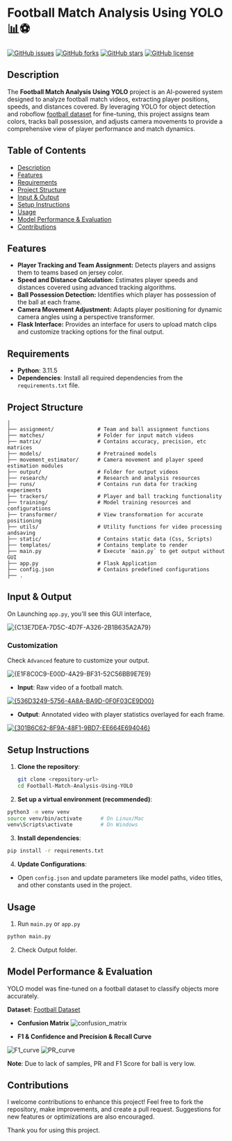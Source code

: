 # Football Match Analysis Using YOLO 📊⚽


[![GitHub issues](https://img.shields.io/github/issues/iiakshat/football_yolo.svg)](https://github.com/iiakshat/football_yolo/issues)
[![GitHub forks](https://img.shields.io/github/forks/iiakshat/football_yolo.svg)](https://github.com/iiakshat/football_yolo/network)
[![GitHub stars](https://img.shields.io/github/stars/iiakshat/football_yolo.svg)](https://github.com/iiakshat/football_yolo/stargazers)
[![GitHub license](https://img.shields.io/github/license/iiakshat/football_yolo.svg)](https://github.com/iiakshat/football_yolo/blob/main/LICENSE)

## Description
The __Football Match Analysis Using YOLO__ project is an AI-powered system designed to analyze football match videos, extracting player positions, speeds, and distances covered. By leveraging YOLO for object detection and roboflow [football dataset](https://universe.roboflow.com/roboflow-jvuqo/football-players-detection-3zvbc/dataset/1) for fine-tuning, this project assigns team colors, tracks ball possession, and adjusts camera movements to provide a comprehensive view of player performance and match dynamics.


## Table of Contents
- [Description](#description)
- [Features](#features)
- [Requirements](#requirements)
- [Project Structure](#project-structure)
- [Input & Output](#input--output)
- [Setup Instructions](#setup-instructions)
- [Usage](#usage)
- [Model Performance & Evaluation](#model-performance--evaluation)
- [Contributions](#contributions)

## Features
- __Player Tracking and Team Assignment:__ Detects players and assigns them to teams based on jersey color.
- __Speed and Distance Calculation:__ Estimates player speeds and distances covered using advanced tracking algorithms.
- __Ball Possession Detection:__ Identifies which player has possession of the ball at each frame.
- __Camera Movement Adjustment:__ Adapts player positioning for dynamic camera angles using a perspective transformer.
- __Flask Interface:__ Provides an interface for users to upload match clips and customize tracking options for the final output.


## Requirements
- **Python**: 3.11.5
- **Dependencies**: Install all required dependencies from the `requirements.txt` file.

## Project Structure
```
│
├── assignment/              # Team and ball assignment functions
├── matches/                 # Folder for input match videos
├── matrix/                  # Contains accuracy, precision, etc matrices
├── models/                  # Pretrained models
├── movement_estimator/      # Camera movement and player speed estimation modules
├── output/                  # Folder for output videos
├── research/                # Research and analysis resources
├── runs/                    # Contains run data for tracking experiments
├── trackers/                # Player and ball tracking functionality
├── training/                # Model training resources and configurations
├── transformer/             # View transformation for accurate positioning
├── utils/                   # Utility functions for video processing andsaving
├── static/                  # Contains static data (Css, Scripts)
├── templates/               # Contains template to render
├── main.py                  # Execute `main.py` to get output without GUI
├── app.py                   # Flask Application
├── config.json              # Contains predefined configurations
├── .
```

## Input & Output
On Launching `app.py`, you'll see this GUI interface,

![{C13E7DEA-7D5C-4D7F-A326-2B1B635A2A79}](https://github.com/user-attachments/assets/66d2ce01-215f-49a7-9a02-b6e6e5a37c61)


### Customization
Check `Advanced` feature to customize your output.

![{E1F8C0C9-E00D-4A29-BF31-52C56BB9E7E9}](https://github.com/user-attachments/assets/14b0e59a-a48b-4d33-9883-59908205e77c)

- **Input**: Raw video of a football match.

[![{536D3249-5756-4A8A-BA9D-0F0F03CE9D00}](https://github.com/user-attachments/assets/f754b2ad-f51a-4d5c-8969-cf5c40826479)](https://github.com/user-attachments/assets/f52fd141-5b34-4d57-b007-99935dda8530)

- **Output**: Annotated video with player statistics overlayed for each frame.

[![{301B6C62-8F9A-48F1-9BD7-EE664E694046}](https://github.com/user-attachments/assets/e68b9f3f-af3d-4165-a140-1e37cd2f6a75)](https://github.com/user-attachments/assets/e7a2b080-8b28-44a9-a4aa-17304cada8c6)

## Setup Instructions
1. **Clone the repository**:
   ```bash
   git clone <repository-url>
   cd Football-Match-Analysis-Using-YOLO
   ```

2. **Set up a virtual environment (recommended)**:
```bash
python3 -m venv venv
source venv/bin/activate      # On Linux/Mac
venv\Scripts\activate         # On Windows
```
3. **Install dependencies**:
```bash
pip install -r requirements.txt
```
4. **Update Configurations**:
- Open `config.json` and update parameters like model paths, video titles, and other constants used in the project.

## Usage
1. Run `main.py` or `app.py`
```bash
python main.py
```
2. Check Output folder.

## Model Performance & Evaluation
YOLO model was fine-tuned on a football dataset to classify objects more accurately.

**Dataset**: [Football Dataset](https://universe.roboflow.com/roboflow-jvuqo/football-players-detection-3zvbc/dataset/1)
- __Confusion Matrix__
  ![confusion_matrix](https://github.com/user-attachments/assets/01c7907e-db6b-4f5f-acdc-fe738bb3c815)

- __F1 & Confidence and Precision & Recall Curve__

![F1_curve](https://github.com/user-attachments/assets/dbea5803-5267-47ac-857a-1082c444805e)
![PR_curve](https://github.com/user-attachments/assets/435b17d0-4414-429b-b672-d767b5f30cbb)

**Note**: Due to lack of samples, PR and F1 Score for ball is very low.


## Contributions

I welcome contributions to enhance this project! Feel free to fork the repository, make improvements, and create a pull request. Suggestions for new features or optimizations are also encouraged.

Thank you for using this project.
